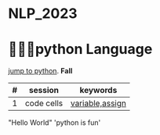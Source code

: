 # NLP_2023

# 🐎🏰🌺python Language
[ jump to python](https://wikidocs.net/book/1).
**Fall**

|#|session|keywords|
|:--:|:--:|:--:|
|1|code cells|[variable,assign](https://github.com/hyojinjin/NLP_2023/blob/main/1_CodeCells_Basic_.ipynb)

"Hello World"
'python is fun'
